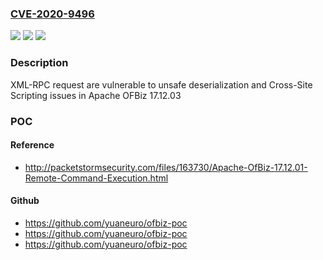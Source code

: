 ### [CVE-2020-9496](https://cve.mitre.org/cgi-bin/cvename.cgi?name=CVE-2020-9496)
![](https://img.shields.io/static/v1?label=Product&message=Apache%20OFBiz&color=blue)
![](https://img.shields.io/static/v1?label=Version&message=n%2Fa&color=blue)
![](https://img.shields.io/static/v1?label=Vulnerability&message=XSS%20Vulnerability&color=brighgreen)

### Description

XML-RPC request are vulnerable to unsafe deserialization and Cross-Site Scripting issues in Apache OFBiz 17.12.03

### POC

#### Reference
- http://packetstormsecurity.com/files/163730/Apache-OfBiz-17.12.01-Remote-Command-Execution.html

#### Github
- https://github.com/yuaneuro/ofbiz-poc
- https://github.com/yuaneuro/ofbiz-poc
- https://github.com/yuaneuro/ofbiz-poc


